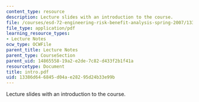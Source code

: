 ```yaml
---
content_type: resource
description: Lecture slides with an introduction to the course.
file: /courses/esd-72-engineering-risk-benefit-analysis-spring-2007/13386d646845d04ae28295d24b33e99b_intro.pdf
file_type: application/pdf
learning_resource_types:
- Lecture Notes
ocw_type: OCWFile
parent_title: Lecture Notes
parent_type: CourseSection
parent_uid: 14865558-19a2-e2de-7c82-d433f2b1f41a
resourcetype: Document
title: intro.pdf
uid: 13386d64-6845-d04a-e282-95d24b33e99b
---
```

Lecture slides with an introduction to the course.

